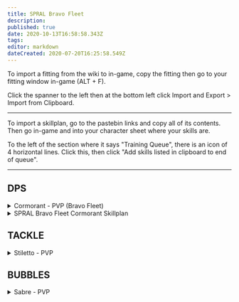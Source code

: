 ```yaml
---
title: SPRAL Bravo Fleet
description: 
published: true
date: 2020-10-13T16:58:58.343Z
tags: 
editor: markdown
dateCreated: 2020-07-20T16:25:58.549Z
---
```


To import a fitting from the wiki to in-game, copy the fitting then go to your fitting window in-game (ALT + F).

Click the spanner to the left then at the bottom left click Import and Export > Import from Clipboard.

---
To import a skillplan, go to the pastebin links and copy all of its contents. Then go in-game and into your character sheet where your skills are.

To the left of the section where it says "Training Queue", there is an icon of 4 horizontal lines. Click this, then click "Add skills listed in clipboard to end of queue".

---
## DPS

<details>
  <summary>Cormorant - PVP (Bravo Fleet)</summary>
[Cormorant, Cormorant - PVP (Bravo Fleet)]

Magnetic Field Stabilizer II
Magnetic Field Stabilizer II

5MN Y-T8 Compact Microwarpdrive
Alumel-Wired Enduring Sensor Booster
Alumel-Wired Enduring Sensor Booster

150mm Railgun II
150mm Railgun II
150mm Railgun II
150mm Railgun II
150mm Railgun II
150mm Railgun II
150mm Railgun II
[Empty High slot]

Small Hybrid Locus Coordinator I
Small Hybrid Locus Coordinator I
Small Ancillary Current Router I


Javelin S x2000
Spike S x2000
Caldari Navy Antimatter Charge S x1000
Caldari Navy Thorium Charge S x1000
Nanite Repair Paste x50
Scan Resolution Script x2
Targeting Range Script x2
</details>

<details>
  <summary>SPRAL Bravo Fleet Cormorant Skillplan</summary>

  https://pastebin.com/T9sQyQCh
</details>


## TACKLE

<details>
  <summary>Stiletto - PVP</summary>
[Stiletto, Stiletto - PVP]

Damage Control II
Nanofiber Internal Structure II
Nanofiber Internal Structure II

5MN Quad LiF Restrained Microwarpdrive
Warp Disruptor II
Warp Scrambler II
Republic Fleet Medium Shield Extender

Core Probe Launcher II
[Empty High slot]
[Empty High slot]

Small Ionic Field Projector II
Small Hyperspatial Velocity Optimizer II


Nanite Repair Paste x50
Sisters Core Scanner Probe x8
</details>

## BUBBLES

<details>
  <summary>Sabre - PVP</summary>
[Sabre, Sabre - PVP]

IFFA Compact Damage Control
Nanofiber Internal Structure II

5MN Quad LiF Restrained Microwarpdrive
Medium Shield Extender II
Medium Shield Extender II
Initiated Compact Warp Scrambler

Interdiction Sphere Launcher I
Prototype Cloaking Device I
125mm Gatling AutoCannon II, Republic Fleet EMP S
125mm Gatling AutoCannon II, Republic Fleet EMP S
125mm Gatling AutoCannon II, Republic Fleet EMP S
125mm Gatling AutoCannon II, Republic Fleet EMP S
125mm Gatling AutoCannon II, Republic Fleet EMP S
125mm Gatling AutoCannon II, Republic Fleet EMP S

Small Hyperspatial Velocity Optimizer I
Small Hyperspatial Velocity Optimizer I


Barrage S x2000
Hail S x2000
Warp Disrupt Probe x60
Nanite Repair Paste x50
EMP S x4000
Republic Fleet EMP S x2000
</details>